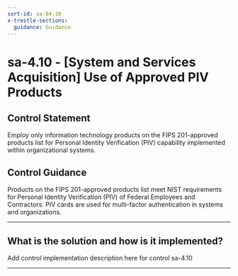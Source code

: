 ```yaml
---
sort-id: sa-04.10
x-trestle-sections:
  guidance: Guidance
---
```


# sa-4.10 - \[System and Services Acquisition\] Use of Approved PIV Products

## Control Statement

Employ only information technology products on the FIPS 201-approved products list for Personal Identity Verification (PIV) capability implemented within organizational systems.

## Control Guidance

Products on the FIPS 201-approved products list meet NIST requirements for Personal Identity Verification (PIV) of Federal Employees and Contractors. PIV cards are used for multi-factor authentication in systems and organizations.

______________________________________________________________________

## What is the solution and how is it implemented?

Add control implementation description here for control sa-4.10

______________________________________________________________________
